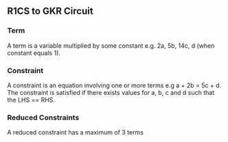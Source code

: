 ## R1CS to GKR Circuit

### Term
A term is a variable multiplied by some constant e.g. 2a, 5b, 14c, d (when constant equals 1).

### Constraint
A constraint is an equation involving one or more terms 
e.g a + 2b = 5c + d. The constraint is satisfied if there exists values for a, b, c and d such that the LHS == RHS.

### Reduced Constraints
A reduced constraint has a maximum of 3 terms
